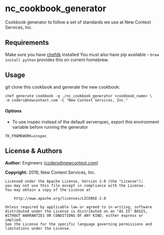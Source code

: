 # nc_cookbook_generator

Cookbook generator to follow a set of standards we use at New Context Services, Inc.

## Requirements
Make sure you have [chefdk](https://downloads.chef.io/chef-dk/) installed
You must also have pip available - ```brew install python``` provides this on current homebrew.

## Usage

git clone this cookbook and generate the new cookbook:

```
chef generate cookbook -g ./nc_cookbook_generator <cookbook_name> \
-m coders@newcontext.com -C "New Context Services, Inc."
```

#### Options

- To use inspec instead of the default serverspec, export this environment variable before running the generator

```
TK_FRAMEWORK=inspec
```

## License & Authors
**Author:** Engineers ([coders@newcontext.com](mailto:coders@newcontext.com))

**Copyright:** 2016, New Context Services, Inc.

```
Licensed under the Apache License, Version 2.0 (the "License");
you may not use this file except in compliance with the License.
You may obtain a copy of the License at

    http://www.apache.org/licenses/LICENSE-2.0

Unless required by applicable law or agreed to in writing, software
distributed under the License is distributed on an "AS IS" BASIS,
WITHOUT WARRANTIES OR CONDITIONS OF ANY KIND, either express or implied.
See the License for the specific language governing permissions and
limitations under the License.
```
